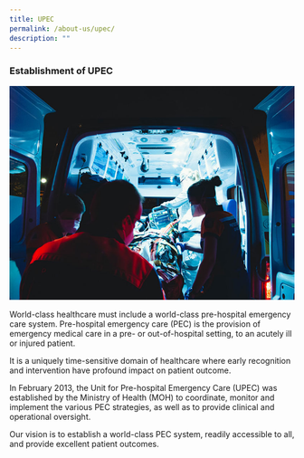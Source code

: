 ```yaml
---
title: UPEC
permalink: /about-us/upec/
description: ""
---
```

### Establishment of UPEC

![](/images/ambulance-staff.jpg)

World-class healthcare must include a world-class pre-hospital emergency care system. Pre-hospital emergency care (PEC) is the provision of emergency medical care in a pre- or out-of-hospital setting, to an acutely ill or injured patient.

It is a uniquely time-sensitive domain of healthcare where early recognition and intervention have profound impact on patient outcome.

In February 2013, the Unit for Pre-hospital Emergency Care (UPEC) was established by the Ministry of Health (MOH) to coordinate, monitor and implement the various PEC strategies, as well as to provide clinical and operational oversight.

Our vision is to establish a world-class PEC system, readily accessible to all, and provide excellent patient outcomes.